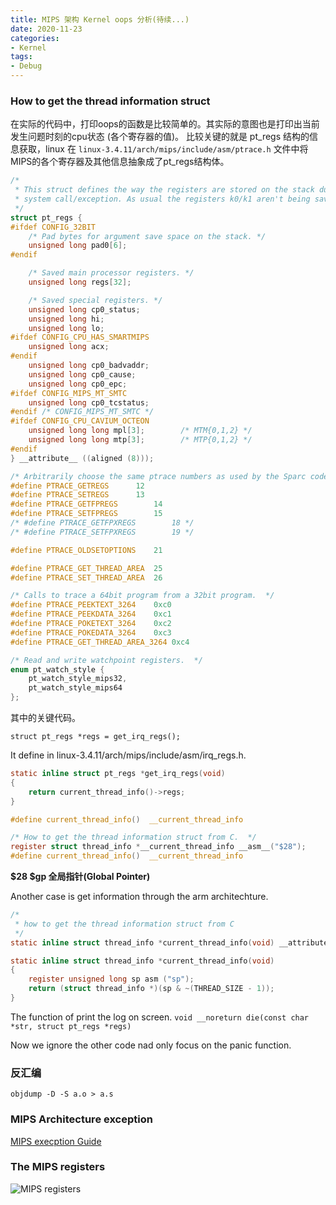 ```yaml
---
title: MIPS 架构 Kernel oops 分析(待续...)
date: 2020-11-23
categories:
- Kernel
tags:
- Debug
---
```





### How to get the thread information struct

在实际的代码中，打印oops的函数是比较简单的。其实际的意图也是打印出当前发生问题时刻的cpu状态 (各个寄存器的值)。
比较关键的就是 pt_regs 结构的信息获取，linux 在 `linux-3.4.11/arch/mips/include/asm/ptrace.h` 文件中将MIPS的各个寄存器及其他信息抽象成了pt_regs结构体。


```c
/*
 * This struct defines the way the registers are stored on the stack during a
 * system call/exception. As usual the registers k0/k1 aren't being saved.
 */
struct pt_regs {
#ifdef CONFIG_32BIT
	/* Pad bytes for argument save space on the stack. */
	unsigned long pad0[6];
#endif

	/* Saved main processor registers. */
	unsigned long regs[32];

	/* Saved special registers. */
	unsigned long cp0_status;
	unsigned long hi;
	unsigned long lo;
#ifdef CONFIG_CPU_HAS_SMARTMIPS
	unsigned long acx;
#endif
	unsigned long cp0_badvaddr;
	unsigned long cp0_cause;
	unsigned long cp0_epc;
#ifdef CONFIG_MIPS_MT_SMTC
	unsigned long cp0_tcstatus;
#endif /* CONFIG_MIPS_MT_SMTC */
#ifdef CONFIG_CPU_CAVIUM_OCTEON
	unsigned long long mpl[3];        /* MTM{0,1,2} */
	unsigned long long mtp[3];        /* MTP{0,1,2} */
#endif
} __attribute__ ((aligned (8)));

/* Arbitrarily choose the same ptrace numbers as used by the Sparc code. */
#define PTRACE_GETREGS		12
#define PTRACE_SETREGS		13
#define PTRACE_GETFPREGS		14
#define PTRACE_SETFPREGS		15
/* #define PTRACE_GETFPXREGS		18 */
/* #define PTRACE_SETFPXREGS		19 */

#define PTRACE_OLDSETOPTIONS	21

#define PTRACE_GET_THREAD_AREA	25
#define PTRACE_SET_THREAD_AREA	26

/* Calls to trace a 64bit program from a 32bit program.  */
#define PTRACE_PEEKTEXT_3264	0xc0
#define PTRACE_PEEKDATA_3264	0xc1
#define PTRACE_POKETEXT_3264	0xc2
#define PTRACE_POKEDATA_3264	0xc3
#define PTRACE_GET_THREAD_AREA_3264	0xc4

/* Read and write watchpoint registers.  */
enum pt_watch_style {
	pt_watch_style_mips32,
	pt_watch_style_mips64
};
```


其中的关键代码。

`struct pt_regs *regs = get_irq_regs();`


It define in linux-3.4.11/arch/mips/include/asm/irq_regs.h.

```c
static inline struct pt_regs *get_irq_regs(void)
{
	return current_thread_info()->regs;
}

#define current_thread_info()  __current_thread_info

/* How to get the thread information struct from C.  */
register struct thread_info *__current_thread_info __asm__("$28");
#define current_thread_info()  __current_thread_info
```

**\$28	$gp	全局指针(Global Pointer)**
	

Another case is get information through the arm architechture.

```c
/*
 * how to get the thread information struct from C
 */
static inline struct thread_info *current_thread_info(void) __attribute_const__;

static inline struct thread_info *current_thread_info(void)
{
	register unsigned long sp asm ("sp");
	return (struct thread_info *)(sp & ~(THREAD_SIZE - 1));
}

```

The function of print the log on screen.
`void __noreturn die(const char *str, struct pt_regs *regs)` 

Now we ignore the other code nad only focus on the panic function.




### 反汇编

`objdump -D -S a.o > a.s`


### MIPS Architecture exception

[MIPS execption Guide](chrome-extension://ikhdkkncnoglghljlkmcimlnlhkeamad/pdf-viewer/web/viewer.html?file=http%3A%2F%2Fwww.cs.iit.edu%2F~virgil%2Fcs470%2FLabs%2FLab7.pdf)




### The MIPS registers 

![MIPS registers](/picture/MIPS_registers.png)